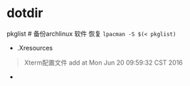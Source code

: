 # dotdir

pkglist  # 备份archlinux 软件 恢复 `lpacman -S $(< pkglist)`

* .Xresources
>Xterm配置文件 add at Mon Jun 20 09:59:32 CST 2016

*

